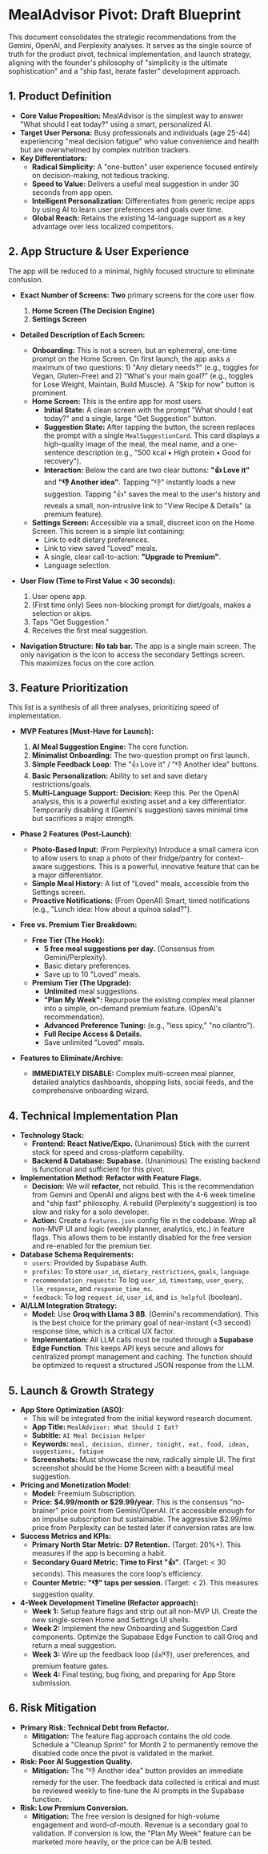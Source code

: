 # **MealAdvisor Pivot: Draft Blueprint**

This document consolidates the strategic recommendations from the Gemini, OpenAI, and Perplexity analyses. It serves as the single source of truth for the product pivot, technical implementation, and launch strategy, aligning with the founder's philosophy of "simplicity is the ultimate sophistication" and a "ship fast, iterate faster" development approach.

## 1. Product Definition

*   **Core Value Proposition:** MealAdvisor is the simplest way to answer "What should I eat today?" using a smart, personalized AI.
*   **Target User Persona:** Busy professionals and individuals (age 25-44) experiencing "meal decision fatigue" who value convenience and health but are overwhelmed by complex nutrition trackers.
*   **Key Differentiators:**
    *   **Radical Simplicity:** A "one-button" user experience focused entirely on decision-making, not tedious tracking.
    *   **Speed to Value:** Delivers a useful meal suggestion in under 30 seconds from app open.
    *   **Intelligent Personalization:** Differentiates from generic recipe apps by using AI to learn user preferences and goals over time.
    *   **Global Reach:** Retains the existing 14-language support as a key advantage over less localized competitors.

## 2. App Structure & User Experience

The app will be reduced to a minimal, highly focused structure to eliminate confusion.

*   **Exact Number of Screens:** **Two** primary screens for the core user flow.
    1.  **Home Screen (The Decision Engine)**
    2.  **Settings Screen**

*   **Detailed Description of Each Screen:**
    *   **Onboarding:** This is not a screen, but an ephemeral, one-time prompt on the Home Screen. On first launch, the app asks a maximum of two questions: 1) "Any dietary needs?" (e.g., toggles for Vegan, Gluten-Free) and 2) "What's your main goal?" (e.g., toggles for Lose Weight, Maintain, Build Muscle). A "Skip for now" button is prominent.
    *   **Home Screen:** This is the entire app for most users.
        *   **Initial State:** A clean screen with the prompt "What should I eat today?" and a single, large "Get Suggestion" button.
        *   **Suggestion State:** After tapping the button, the screen replaces the prompt with a single `MealSuggestionCard`. This card displays a high-quality image of the meal, the meal name, and a one-sentence description (e.g., "500 kcal • High protein • Good for recovery").
        *   **Interaction:** Below the card are two clear buttons: **"👍 Love it"** and **"👎 Another idea"**. Tapping "👎" instantly loads a new suggestion. Tapping "👍" saves the meal to the user's history and reveals a small, non-intrusive link to "View Recipe & Details" (a premium feature).
    *   **Settings Screen:** Accessible via a small, discreet icon on the Home Screen. This screen is a simple list containing:
        *   Link to edit dietary preferences.
        *   Link to view saved "Loved" meals.
        *   A single, clear call-to-action: **"Upgrade to Premium"**.
        *   Language selection.

*   **User Flow (Time to First Value < 30 seconds):**
    1.  User opens app.
    2.  (First time only) Sees non-blocking prompt for diet/goals, makes a selection or skips.
    3.  Taps "Get Suggestion."
    4.  Receives the first meal suggestion.

*   **Navigation Structure:** **No tab bar.** The app is a single main screen. The only navigation is the icon to access the secondary Settings screen. This maximizes focus on the core action.

## 3. Feature Prioritization

This list is a synthesis of all three analyses, prioritizing speed of implementation.

*   **MVP Features (Must-Have for Launch):**
    1.  **AI Meal Suggestion Engine:** The core function.
    2.  **Minimalist Onboarding:** The two-question prompt on first launch.
    3.  **Simple Feedback Loop:** The "👍 Love it" / "👎 Another idea" buttons.
    4.  **Basic Personalization:** Ability to set and save dietary restrictions/goals.
    5.  **Multi-Language Support:** **Decision:** Keep this. Per the OpenAI analysis, this is a powerful existing asset and a key differentiator. Temporarily disabling it (Gemini's suggestion) saves minimal time but sacrifices a major strength.

*   **Phase 2 Features (Post-Launch):**
    *   **Photo-Based Input:** (From Perplexity) Introduce a small camera icon to allow users to snap a photo of their fridge/pantry for context-aware suggestions. This is a powerful, innovative feature that can be a major differentiator.
    *   **Simple Meal History:** A list of "Loved" meals, accessible from the Settings screen.
    *   **Proactive Notifications:** (From OpenAI) Smart, timed notifications (e.g., "Lunch idea: How about a quinoa salad?").

*   **Free vs. Premium Tier Breakdown:**
    *   **Free Tier (The Hook):**
        *   **5 free meal suggestions per day.** (Consensus from Gemini/Perplexity).
        *   Basic dietary preferences.
        *   Save up to 10 "Loved" meals.
    *   **Premium Tier (The Upgrade):**
        *   **Unlimited** meal suggestions.
        *   **"Plan My Week":** Repurpose the existing complex meal planner into a simple, on-demand premium feature. (OpenAI's recommendation).
        *   **Advanced Preference Tuning:** (e.g., "less spicy," "no cilantro").
        *   **Full Recipe Access & Details.**
        *   Save unlimited "Loved" meals.

*   **Features to Eliminate/Archive:**
    *   **IMMEDIATELY DISABLE:** Complex multi-screen meal planner, detailed analytics dashboards, shopping lists, social feeds, and the comprehensive onboarding wizard.

## 4. Technical Implementation Plan

*   **Technology Stack:**
    *   **Frontend:** **React Native/Expo.** (Unanimous) Stick with the current stack for speed and cross-platform capability.
    *   **Backend & Database:** **Supabase.** (Unanimous) The existing backend is functional and sufficient for this pivot.
*   **Implementation Method: Refactor with Feature Flags.**
    *   **Decision:** We will **refactor**, not rebuild. This is the recommendation from Gemini and OpenAI and aligns best with the 4-6 week timeline and "ship fast" philosophy. A rebuild (Perplexity's suggestion) is too slow and risky for a solo developer.
    *   **Action:** Create a `features.json` config file in the codebase. Wrap all non-MVP UI and logic (weekly planner, analytics, etc.) in feature flags. This allows them to be instantly disabled for the free version and re-enabled for the premium tier.
*   **Database Schema Requirements:**
    *   `users`: Provided by Supabase Auth.
    *   `profiles`: To store `user_id`, `dietary_restrictions`, `goals`, `language`.
    *   `recommendation_requests`: To log `user_id`, `timestamp`, `user_query`, `llm_response`, and `response_time_ms`.
    *   `feedback`: To log `request_id`, `user_id`, and `is_helpful` (boolean).
*   **AI/LLM Integration Strategy:**
    *   **Model:** Use **Groq with Llama 3 8B**. (Gemini's recommendation). This is the best choice for the primary goal of near-instant (<3 second) response time, which is a critical UX factor.
    *   **Implementation:** All LLM calls must be routed through a **Supabase Edge Function**. This keeps API keys secure and allows for centralized prompt management and caching. The function should be optimized to request a structured JSON response from the LLM.

## 5. Launch & Growth Strategy

*   **App Store Optimization (ASO):**
    *   This will be integrated from the initial keyword research document.
    *   **App Title:** `MealAdvisor: What Should I Eat?`
    *   **Subtitle:** `AI Meal Decision Helper`
    *   **Keywords:** `meal, decision, dinner, tonight, eat, food, ideas, suggestions, fatigue`
    *   **Screenshots:** Must showcase the new, radically simple UI. The first screenshot should be the Home Screen with a beautiful meal suggestion.
*   **Pricing and Monetization Model:**
    *   **Model:** Freemium Subscription.
    *   **Price:** **$4.99/month or $29.99/year.** This is the consensus "no-brainer" price point from Gemini/OpenAI. It's accessible enough for an impulse subscription but sustainable. The aggressive $2.99/mo price from Perplexity can be tested later if conversion rates are low.
*   **Success Metrics and KPIs:**
    *   **Primary North Star Metric:** **D7 Retention.** (Target: 20%+). This measures if the app is becoming a habit.
    *   **Secondary Guard Metric:** **Time to First "👍"**. (Target: < 30 seconds). This measures the core loop's efficiency.
    *   **Counter Metric:** **"👎" taps per session.** (Target: < 2). This measures suggestion quality.
*   **4-Week Development Timeline (Refactor approach):**
    *   **Week 1:** Setup feature flags and strip out all non-MVP UI. Create the new single-screen Home and Settings UI shells.
    *   **Week 2:** Implement the new Onboarding and Suggestion Card components. Optimize the Supabase Edge Function to call Groq and return a meal suggestion.
    *   **Week 3:** Wire up the feedback loop (👍/👎), user preferences, and premium feature gates.
    *   **Week 4:** Final testing, bug fixing, and preparing for App Store submission.

## 6. Risk Mitigation

*   **Primary Risk: Technical Debt from Refactor.**
    *   **Mitigation:** The feature flag approach contains the old code. Schedule a "Cleanup Sprint" for Month 2 to permanently remove the disabled code once the pivot is validated in the market.
*   **Risk: Poor AI Suggestion Quality.**
    *   **Mitigation:** The "👎 Another idea" button provides an immediate remedy for the user. The feedback data collected is critical and must be reviewed weekly to fine-tune the AI prompts in the Supabase function.
*   **Risk: Low Premium Conversion.**
    *   **Mitigation:** The free version is designed for high-volume engagement and word-of-mouth. Revenue is a secondary goal to validation. If conversion is low, the "Plan My Week" feature can be marketed more heavily, or the price can be A/B tested.